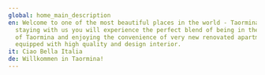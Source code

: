 ```yaml
---
global: home_main_description
en: Welcome to one of the most beautiful places in the world - Taormina. When
  staying with us you will experience the perfect blend of being in the old town
  of Taormina and enjoying the convenience of very new renovated apartments
  equipped with high quality and design interior.
it: Ciao Bella Italia
de: Willkommen in Taormina!
---
```

